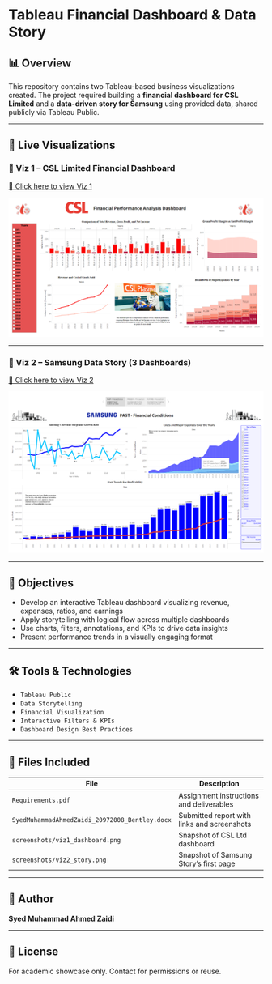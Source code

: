 # Tableau Financial Dashboard & Data Story 

## 📊 Overview  
This repository contains two Tableau-based business visualizations created. The project required building a **financial dashboard for CSL Limited** and a **data-driven story for Samsung** using provided data, shared publicly via Tableau Public.

---

## 🔗 Live Visualizations

### 📌 Viz 1 – CSL Limited Financial Dashboard  
[🔗 Click here to view Viz 1](https://public.tableau.com/views/Viz1_SyedMuhammadAhmedZaidi_20972008/Dashboard1?:language=en-US&:sid=&:redirect=auth&:display_count=n&:origin=viz_share_link)

![CSL Dashboard Screenshot](https://github.com/ahmedzaidi24/tableau-financial-visualizations/blob/main/screenshots/viz1_dashboard.png.png)

---

### 📌 Viz 2 – Samsung Data Story (3 Dashboards)  
[🔗 Click here to view Viz 2](https://public.tableau.com/shared/YKCQGMNDN?:display_count=n&:origin=viz_share_link)

![Samsung Story Screenshot](https://github.com/ahmedzaidi24/tableau-financial-visualizations/blob/main/screenshots/viz2_story.png.png)

---

## 🧠 Objectives

- Develop an interactive Tableau dashboard visualizing revenue, expenses, ratios, and earnings
- Apply storytelling with logical flow across multiple dashboards
- Use charts, filters, annotations, and KPIs to drive data insights
- Present performance trends in a visually engaging format

---

## 🛠 Tools & Technologies

- `Tableau Public`
- `Data Storytelling`
- `Financial Visualization`
- `Interactive Filters & KPIs`
- `Dashboard Design Best Practices`

---

## 📁 Files Included

| File | Description |
|------|-------------|
| `Requirements.pdf` | Assignment instructions and deliverables |
| `SyedMuhammadAhmedZaidi_20972008_Bentley.docx` | Submitted report with links and screenshots |
| `screenshots/viz1_dashboard.png` | Snapshot of CSL Ltd dashboard |
| `screenshots/viz2_story.png` | Snapshot of Samsung Story’s first page |

---

## 👤 Author

**Syed Muhammad Ahmed Zaidi**  


---

## 📄 License  
For academic showcase only. Contact for permissions or reuse.
